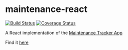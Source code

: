# maintenance-react

[![Build Status](https://travis-ci.org/madeofhuman/maintenance-react.svg?branch=develop)](https://travis-ci.org/madeofhuman/maintenance-react) [![Coverage Status](https://coveralls.io/repos/github/madeofhuman/maintenance-react/badge.svg?branch=develop)](https://coveralls.io/github/madeofhuman/maintenance-react?branch=develop)

A React implementation of the [Maintenance Tracker App](https://github.com/madeofhuman/Maintenance-Tracker-App)

Find it [here](https://maintenance-react-staging.herokuapp.com/)
